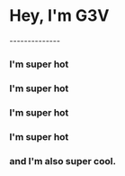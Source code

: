 <h1>Hey, I'm G3V</h1>
--------------
<h3>I'm super hot</h3>
<h3>I'm super hot</h3>
<h3>I'm super hot</h3>
<h3>I'm super hot</h3>
<h3>and I'm also super cool.</h3>
